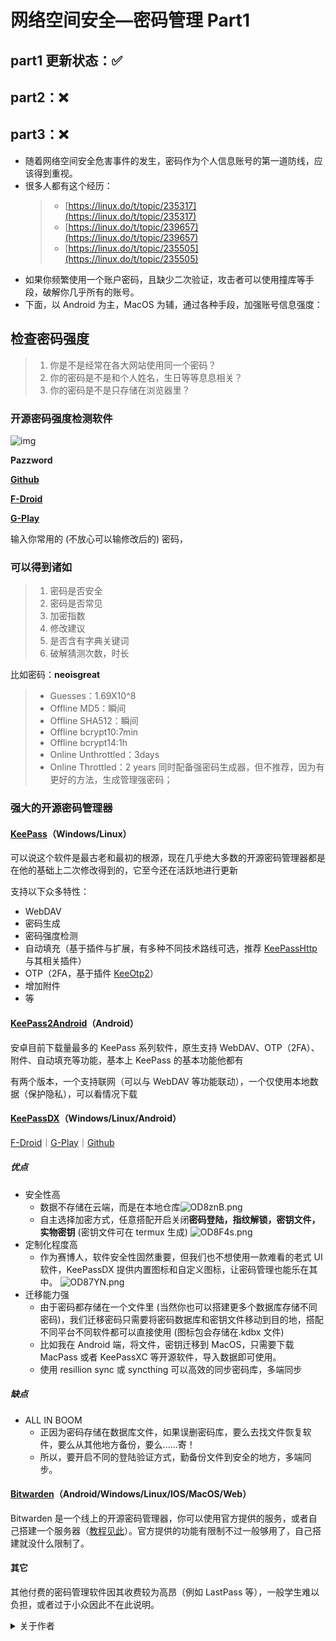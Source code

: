# **网络空间安全—密码管理 Part1**

## part1 更新状态：✅

## part2：❌

## part3：❌

- 随着网络空间安全危害事件的发生，密码作为个人信息账号的第一道防线，应该得到重视。
- 很多人都有这个经历：
  > - [https://linux.do/t/topic/235317](https://linux.do/t/topic/235317)
  > - [https://linux.do/t/topic/239657](https://linux.do/t/topic/239657)
  > - [https://linux.do/t/topic/235505](https://linux.do/t/topic/235505)
- 如果你频繁使用一个账户密码，且缺少二次验证，攻击者可以使用撞库等手段，破解你几乎所有的账号。
- 下面，以 Android 为主，MacOS 为辅，通过各种手段，加强账号信息强度：

## 检查密码强度

> 1. 你是不是经常在各大网站使用同一个密码？
> 2. 你的密码是不是和个人姓名，生日等等息息相关？
> 3. 你的密码是不是只存储在浏览器里？

### 开源密码强度检测软件

![img](https://f-droid.org/repo/com.cyb3rko.pazzword/en-US/icon_4TlGVCx28WCvT9UWJJd3LIJnGxbG0XnQgrMEhJKROYc=.png)

**Pazzword**

[**Github**](https://github.com/cyb3rko/pazzword)

[**F-Droid**](https://f-droid.org/zh_Hant/packages/com.cyb3rko.pazzword/index.html)

[**G-Play**](https://play.google.com/store/apps/details?id=com.cyb3rko.pazzword&hl=zh)

输入你常用的 (不放心可以输修改后的) 密码，

### 可以得到诸如

> 1. 密码是否安全
> 2. 密码是否常见
> 3. 加密指数
> 4. 修改建议
> 5. 是否含有字典关键词
> 6. 破解猜测次数，时长

比如密码：**neoisgreat**

> - Guesses：1.69X10^8
> - Offline MD5：瞬间
> - Offline SHA512：瞬间
> - Offline bcrypt10:7min
> - Offline bcrypt14:1h
> - Online Unthrottled：3days
> - Online Throttled：2 years
>   同时配备强密码生成器，但不推荐，因为有更好的方法，生成管理强密码；

### 强大的开源密码管理器

#### [KeePass](https://keepass.info/)（Windows/Linux）

可以说这个软件是最古老和最初的根源，现在几乎绝大多数的开源密码管理器都是在他的基础上二次修改得到的，它至今还在活跃地进行更新

支持以下众多特性：

- WebDAV
- 密码生成
- 密码强度检测
- 自动填充（基于插件与扩展，有多种不同技术路线可选，推荐 [KeePassHttp](https://keepass.info/plugins.html#keepasshttp) 与其相关插件）
- OTP（2FA，基于插件 [KeeOtp2](https://keepass.info/plugins.html#keeotp)）
- 增加附件
- 等

#### [KeePass2Android](https://github.com/PhilippC/keepass2android)（Android）

安卓目前下载量最多的 KeePass 系列软件，原生支持 WebDAV、OTP（2FA）、附件、自动填充等功能，基本上 KeePass 的基本功能他都有

有两个版本，一个支持联网（可以与 WebDAV 等功能联动），一个仅使用本地数据（保护隐私），可以看情况下载

#### [KeePassDX](https://github.com/Kunzisoft/KeePassDX)（Windows/Linux/Android）

[F-Droid](https://f-droid.org/packages/com.kunzisoft.keepass.libre/)｜[G-Play](https://play.google.com/store/apps/details?id=com.kunzisoft.keepass.free)｜[Github](https://github.com/Kunzisoft/KeePassDX/releases)

##### 优点

- 安全性高
  - 数据不存储在云端，而是在本地仓库![OD8znB.png](https://ooo.0x0.ooo/2024/10/26/OD8znB.png)
  - 自主选择加密方式，任意搭配开启关闭**密码登陆，指纹解锁，密钥文件，实物密钥**
    (密钥文件可在 termux 生成)
    ![OD8F4s.png](https://ooo.0x0.ooo/2024/10/26/OD8F4s.png)
- 定制化程度高
  - 作为赛博人，软件安全性固然重要，但我们也不想使用一款难看的老式 UI 软件，KeePassDX 提供内置图标和自定义图标，让密码管理也能乐在其中。
    ![OD87YN.png](https://ooo.0x0.ooo/2024/10/26/OD87YN.png)
- 迁移能力强
  - 由于密码都存储在一个文件里 (当然你也可以搭建更多个数据库存储不同密码)，我们迁移密码只需要将密码数据库和密钥文件移动到目的地，搭配不同平台不同软件都可以直接使用 (图标包会存储在.kdbx 文件)
  - 比如我在 Android 端，将文件，密钥迁移到 MacOS，只需要下载 MacPass 或者 KeePassXC 等开源软件，导入数据即可使用。
  - 使用 resillion sync 或 syncthing 可以高效的同步密码库，多端同步

##### 缺点

- ALL IN BOOM
  - 正因为密码存储在数据库文件，如果误删密码库，要么去找文件恢复软件，要么从其他地方备份，要么......寄！
  - 所以，要开启不同的登陆验证方式，勤备份文件到安全的地方，多端同步。

#### [Bitwarden](https://bitwarden.com/)（Android/Windows/Linux/IOS/MacOS/Web）

Bitwarden 是一个线上的开源密码管理器，你可以使用官方提供的服务，或者自己搭建一个服务器（[教程见此](https://www.iplaysoft.com/bitwarden-self-host.html)）。官方提供的功能有限制不过一般够用了，自己搭建就没什么限制了。

#### 其它

其他付费的密码管理软件因其收费较为高昂（例如 LastPass 等），一般学生难以负担，或者过于小众因此不在此说明。

<details>
<summary>关于作者</summary>

> 文章地址：
>
> - Linuxdo [https://linux.do/t/topic/242686](https://linux.do/t/topic/242686)
> - Ac-Wiki [https://github.com/Ac-Wiki/Ac-Wiki/blob/main/03-tools/cyber%20security/password_manage1.md](https://github.com/Ac-Wiki/Ac-Wiki/blob/main/03-tools/cyber%20security/password_manage1.md)
>
> 作者：
>
> - user695(linux.do) [https://linux.do/u/user695/summary](https://linux.do/u/user695/summary)
> - KipJaychou(Github) [https://github.com/KipJayChou](https://github.com/KipJayChou)
>
> 向我申请 Linuxdo 邀请码：
> [mailto:jay20070220@gmail.com](mailto:jay20070220@gmail.com)

</details>
